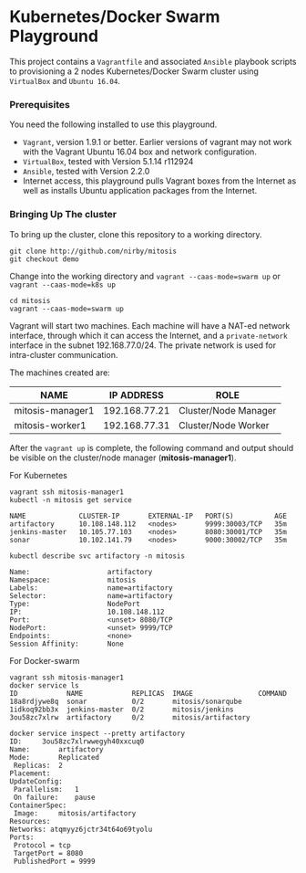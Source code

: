 # Kubernetes/Docker Swarm Playground
This project contains a `Vagrantfile` and associated `Ansible` playbook scripts
to provisioning a 2 nodes Kubernetes/Docker Swarm cluster using `VirtualBox` and `Ubuntu
16.04`.

### Prerequisites
You need the following installed to use this playground.
- `Vagrant`, version 1.9.1 or better. Earlier versions of vagrant may not work
with the Vagrant Ubuntu 16.04 box and network configuration.
- `VirtualBox`, tested with Version 5.1.14 r112924
- `Ansible`, tested with Version 2.2.0
- Internet access, this playground pulls Vagrant boxes from the Internet as well
as installs Ubuntu application packages from the Internet.

### Bringing Up The cluster
To bring up the cluster, clone this repository to a working directory.

```
git clone http://github.com/nirby/mitosis
git checkout demo
```

Change into the working directory and `vagrant --caas-mode=swarm up` or `vagrant --caas-mode=k8s up`

```
cd mitosis
vagrant --caas-mode=swarm up
```

Vagrant will start two machines. Each machine will have a NAT-ed network
interface, through which it can access the Internet, and a `private-network`
interface in the subnet 192.168.77.0/24. The private network is used for
intra-cluster communication.

The machines created are:

| NAME | IP ADDRESS | ROLE |
| --- | --- | --- |
| mitosis-manager1 | 192.168.77.21 | Cluster/Node Manager |
| mitosis-worker1 | 192.168.77.31 | Cluster/Node Worker |

After the `vagrant up` is complete, the following command and output should be
visible on the cluster/node manager (**mitosis-manager1**).

For Kubernetes
```
vagrant ssh mitosis-manager1
kubectl -n mitosis get service 

NAME             CLUSTER-IP       EXTERNAL-IP   PORT(S)          AGE
artifactory      10.108.148.112   <nodes>       9999:30003/TCP   35m
jenkins-master   10.105.77.103    <nodes>       8080:30001/TCP   35m
sonar            10.102.141.79    <nodes>       9000:30002/TCP   35m
```
```
kubectl describe svc artifactory -n mitosis 

Name:                   artifactory
Namespace:              mitosis
Labels:                 name=artifactory
Selector:               name=artifactory
Type:                   NodePort
IP:                     10.108.148.112
Port:                   <unset> 8080/TCP
NodePort:               <unset> 9999/TCP
Endpoints:              <none>
Session Affinity:       None
```

For Docker-swarm
```
vagrant ssh mitosis-manager1
docker service ls 
ID            NAME            REPLICAS  IMAGE                COMMAND
18a8rdjywe8q  sonar           0/2       mitosis/sonarqube    
1idkoq92bb3x  jenkins-master  0/2       mitosis/jenkins      
3ou58zc7xlrw  artifactory     0/2       mitosis/artifactory  
```
```
docker service inspect --pretty artifactory 
ID:		3ou58zc7xlrwwegyh40xxcuq0
Name:		artifactory
Mode:		Replicated
 Replicas:	2
Placement:
UpdateConfig:
 Parallelism:	1
 On failure:	pause
ContainerSpec:
 Image:		mitosis/artifactory
Resources:
Networks: atqmyyz6jctr34t64o69tyolu
Ports:
 Protocol = tcp
 TargetPort = 8080
 PublishedPort = 9999
```


